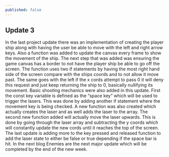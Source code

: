 ```yaml
---
published: false
---
```

## Update 3

In the last project update there was an implementation of creating the player ship along with having the user be able to move with the left and right arrow keys. Also a function was added to update the canvas every frame to show the movement of the ship. The next step that was added was ensuring the game canvas has a border to not have the player ship be able to go off the screen. The function uses two if statements by having the most right hand side of the screen compare with the ships coords and to not allow it move past. The same goes with the left if the x cords attempt to pass 0 it will deny this request and just keep returning the ship to 0, basically nullifying its movement. Basic shooting mechanics were also added in this update. First the const key variable is defined as the “space key” which will be used to trigger the lasers. This was done by adding another if statement where the movement key is being checked. A new function was also created which actually creates the laser and as well adds the laser to the array. The second new function added will actually move the laser upwards. This is done by going through the laser array and subtracting the y coords which will constantly update the new cords until it reaches the top of the screen. The last update is adding more to the key pressed and released function to add the laser state to either be false or true depending if the space bar is hit. In the next blog Enemies are the next major update which will be completed by the end of the new week. 
